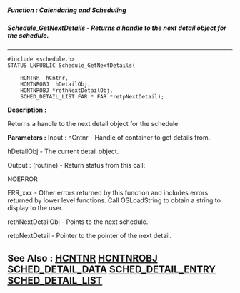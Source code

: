 ##### Function : Calendaring and Scheduling
##### Schedule_GetNextDetails - Returns a handle to the next detail object for the schedule.
---
```
#include <schedule.h>
STATUS LNPUBLIC Schedule_GetNextDetails(

	HCNTNR  hCntnr,
	HCNTNROBJ  hDetailObj,
	HCNTNROBJ *rethNextDetailObj,
	SCHED_DETAIL_LIST FAR * FAR *retpNextDetail);
```
**Description :**

Returns a handle to the next detail object for the schedule.

**Parameters :**
Input :
hCntnr  -  Handle of container to get details from.

hDetailObj  -  The current detail object.

Output :
(routine)  -  Return status from this call: 

NOERROR 

ERR_xxx - Other errors returned by this function and includes errors returned by lower level functions. Call OSLoadString to obtain a string to display to the user.


rethNextDetailObj  -  Points to the next schedule.

retpNextDetail  -  Pointer to the pointer of the next detail.


**See Also :**
[HCNTNR](/reference/Data/HCNTNR)
[HCNTNROBJ](/reference/Data/HCNTNROBJ)
[SCHED_DETAIL_DATA](/reference/Data/SCHED_DETAIL_DATA)
[SCHED_DETAIL_ENTRY](/reference/Data/SCHED_DETAIL_ENTRY)
[SCHED_DETAIL_LIST](/reference/Data/SCHED_DETAIL_LIST)
---
